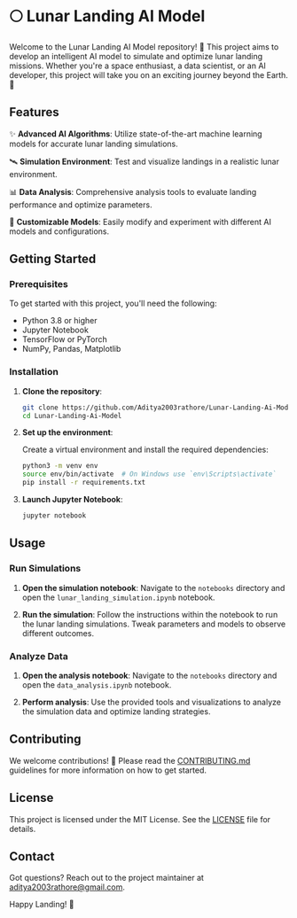 # 🌕 Lunar Landing AI Model

Welcome to the Lunar Landing AI Model repository! 🚀 This project aims to develop an intelligent AI model to simulate and optimize lunar landing missions. Whether you're a space enthusiast, a data scientist, or an AI developer, this project will take you on an exciting journey beyond the Earth. 🌌

## Features

✨ **Advanced AI Algorithms**: Utilize state-of-the-art machine learning models for accurate lunar landing simulations.

🛰️ **Simulation Environment**: Test and visualize landings in a realistic lunar environment.

📊 **Data Analysis**: Comprehensive analysis tools to evaluate landing performance and optimize parameters.

🤖 **Customizable Models**: Easily modify and experiment with different AI models and configurations.

## Getting Started

### Prerequisites

To get started with this project, you'll need the following:

- Python 3.8 or higher
- Jupyter Notebook
- TensorFlow or PyTorch
- NumPy, Pandas, Matplotlib

### Installation

1. **Clone the repository**:

    ```bash
    git clone https://github.com/Aditya2003rathore/Lunar-Landing-Ai-Model.git
    cd Lunar-Landing-Ai-Model
    ```

2. **Set up the environment**:

    Create a virtual environment and install the required dependencies:

    ```bash
    python3 -m venv env
    source env/bin/activate  # On Windows use `env\Scripts\activate`
    pip install -r requirements.txt
    ```

3. **Launch Jupyter Notebook**:

    ```bash
    jupyter notebook
    ```

## Usage

### Run Simulations

1. **Open the simulation notebook**:
    Navigate to the `notebooks` directory and open the `lunar_landing_simulation.ipynb` notebook.

2. **Run the simulation**:
    Follow the instructions within the notebook to run the lunar landing simulations. Tweak parameters and models to observe different outcomes.

### Analyze Data

1. **Open the analysis notebook**:
    Navigate to the `notebooks` directory and open the `data_analysis.ipynb` notebook.

2. **Perform analysis**:
    Use the provided tools and visualizations to analyze the simulation data and optimize landing strategies.

## Contributing

We welcome contributions! 🤗 Please read the [CONTRIBUTING.md](CONTRIBUTING.md) guidelines for more information on how to get started.

## License

This project is licensed under the MIT License. See the [LICENSE](LICENSE.md) file for details.

## Contact

Got questions? Reach out to the project maintainer at aditya2003rathore@gmail.com.

Happy Landing! 🌠
